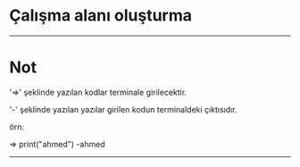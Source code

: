 # Çalışma alanı oluşturma

------------------------------

# Not

'=>' şeklinde yazılan kodlar terminale girilecektir.

'-' şeklinde yazılan yazılar girilen kodun terminaldeki çıktısıdır.

örn:

=> print("ahmed")
-ahmed

------------------------------
